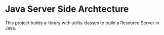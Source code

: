# Java Server Side Archtecture

This project builds a library with utility classes to build a Resource Server in Java.